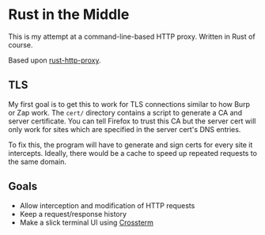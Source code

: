 # Rust in the Middle
This is my attempt at a command-line-based HTTP proxy. Written in Rust of course.

Based upon [rust-http-proxy](https://github.com/linmx0130/rust-http-proxy).

## TLS
My first goal is to get this to work for TLS connections similar to how Burp or Zap work. The
`cert/` directory contains a script to generate a CA and server certificate. You can tell Firefox
to trust this CA but the server cert will only work for sites which are specified in the server
cert's DNS entries.

To fix this, the program will have to generate and sign certs for every site it intercepts.
Ideally, there would be a cache to speed up repeated requests to the same domain.

## Goals
- Allow interception and modification of HTTP requests
- Keep a request/response history
- Make a slick terminal UI using [Crossterm](https://github.com/crossterm-rs/crossterm)
